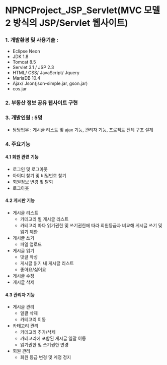 # NPNCProject_JSP_Servlet(MVC 모델 2 방식의 JSP/Servlet 웹사이트)
### 1. 개발환경 및 사용기술 : 
- Eclipse Neon  
- JDK 1.8 
- Tomcat 8.5  
- Servlet 3.1 / JSP 2.3
- HTML/ CSS/ JavaScript/ Jquery
- MariaDB 10.4
- Ajax/ Json(json-simple.jar, gson.jar)
- cos.jar
### 2. 부동산 정보 공유 웹사이트 구현
### 3. 개발인원 : 5명
- 담당업무 : 게시글 리스트 및 ajax 기능, 관리자 기능, 프로젝트 전체 구조 설계
### 4. 주요기능
#### 4.1 회원 관련 기능
- 로그인 및 로그아웃  
- 아이디 찾기 및 비밀번호 찾기  
- 회원정보 변경 및 탈퇴
- 로그아웃
#### 4.2 게시판 기능 
- 게시글 리스트
  - 카테고리 별 게시글 리스트
  - 카테고리 마다 읽기권한 및 쓰기권한에 따라 회원등급과 비교해 게시글 쓰기 및 읽기 제한
- 게시글 쓰기  
  - 파일 업로드
- 게시글 읽기
  - 댓글 작성
  - 게시글 읽기 내 게시글 리스트
  - 좋아요/싫어요
- 게시글 수정  
- 게시글 삭제  
#### 4.3 관리자 기능 
- 게시글 관리 
  - 일괄 삭제 
  - 카테고리 이동 
- 카테고리 관리 
  - 카테고리 추가/삭제
  - 카테고리에 포함된 게시글 일괄 이동 
  - 읽기권한 및 쓰기권한 변경
- 회원 관리 
  - 회원 등급 변경 및 계정 정지
